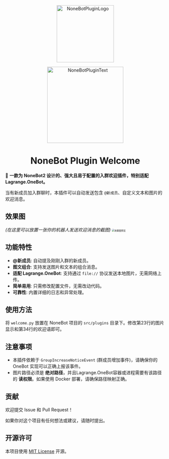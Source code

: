 <div align="center">
  <a href="https://nonebot.dev/store"><img src="https://gastigado.cnies.org/d/project_nonebot_plugin_group_welcome/nbp_logo.png?sign=8bUAF9AtoEkfP4bTe2CrYhR0WP4X6ZbGKykZgAeEWL4=:0" width="180" height="180" alt="NoneBotPluginLogo"></a>
  <br>
  <p><img src="https://gastigado.cnies.org/d/project_nonebot_plugin_group_welcome/NoneBotPlugin.svg?sign=ksAOYnkycNpxRKXh2FsfTooiMXafUh2YpuKdAXGZF5M=:0" width="240" alt="NoneBotPluginText"></p>

<h1>NoneBot Plugin Welcome</h1>
</div>

🎉 **一款为 NoneBot2 设计的、强大且易于配置的入群欢迎插件，特别适配 Lagrange.OneBot。**

当有新成员加入群聊时，本插件可以自动发送包含 `@新成员`、自定义文本和图片的欢迎消息。

## 效果图

_(在这里可以放置一张你的机器人发送欢迎消息的截图)_
<img src="https://gastigado.cnies.org/d/project_nonebot_plugin_group_welcome/PixPin_2025_08_31_19_45_52.png?sign=kjsczdNeTe5BdbOm1tU-rX5Ls5XefHSDgqOjLsvKnvE=:0" alt="效果图预览" style="zoom:50%;" />

## 功能特性

- **@新成员**: 自动提及刚刚入群的新成员。
- **图文组合**: 支持发送图片和文本的组合消息。
- **适配 Lagrange.OneBot**: 支持通过 `file://` 协议发送本地图片，无需网络上传。
- **简单易用**: 只需修改配置文件，无需改动代码。
- **可靠性**: 内置详细的日志和异常处理。

## 使用方法

将 `welcome.py` 放置在 NoneBot 项目的 `src/plugins` 目录下。修改第23行的图片显示和第34行的欢迎语即可。

## 注意事项

- 本插件依赖于 `GroupIncreaseNoticeEvent` (群成员增加事件)，请确保你的 OneBot 实现可以正确上报该事件。
- 图片路径必须是 **绝对路径**，并且Lagrange.OneBot容器或进程需要有该路径的 **读权限**。如果使用 Docker 部署，请确保路径映射正确。

## 贡献

欢迎提交 Issue 和 Pull Request！

如果你对这个项目有任何想法或建议，请随时提出。

## 开源许可

本项目使用 [MIT License](LICENSE) 开源。
